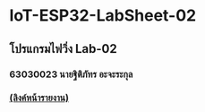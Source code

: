 # IoT-ESP32-LabSheet-02

## โปรแกรมไฟวิ่ง Lab-02

### 63030023 นายฐิติภัทร อะจะระกุล

### [(ลิงค์หน้ารายงาน)](./63030023-Lab-01.md)
